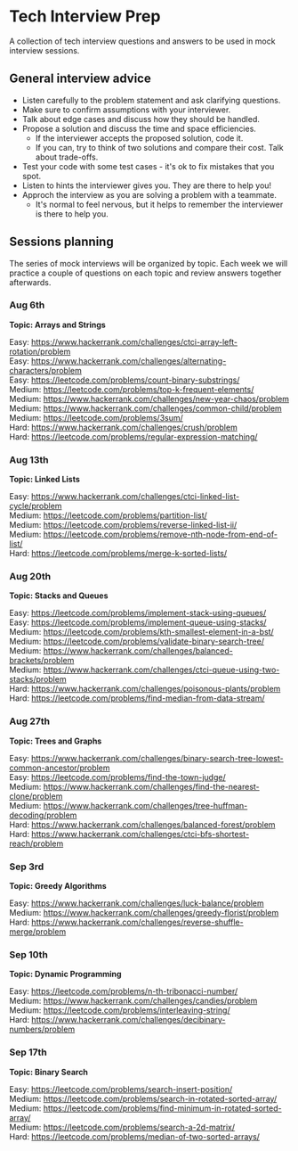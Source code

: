 # Tech Interview Prep

A collection of tech interview questions and answers to be used in mock interview sessions.

## General interview advice

* Listen carefully to the problem statement and ask clarifying questions.
* Make sure to confirm assumptions with your interviewer.
* Talk about edge cases and discuss how they should be handled.
* Propose a solution and discuss the time and space efficiencies.
  - If the interviewer accepts the proposed solution, code it.
  - If you can, try to think of two solutions and compare their cost. Talk about trade-offs.
* Test your code with some test cases - it's ok to fix mistakes that you spot.
* Listen to hints the interviewer gives you. They are there to help you!
* Approch the interview as you are solving a problem with a teammate.
  - It's normal to feel nervous, but it helps to remember the interviewer is there to help you.

## Sessions planning

The series of mock interviews will be organized by topic. Each week we will practice a couple of questions on each topic and review answers together afterwards.

### Aug 6th
**Topic: Arrays and Strings**

Easy: https://www.hackerrank.com/challenges/ctci-array-left-rotation/problem \
Easy: https://www.hackerrank.com/challenges/alternating-characters/problem \
Easy: https://leetcode.com/problems/count-binary-substrings/ \
Medium: https://leetcode.com/problems/top-k-frequent-elements/ \
Medium: https://www.hackerrank.com/challenges/new-year-chaos/problem \
Medium: https://www.hackerrank.com/challenges/common-child/problem \
Medium: https://leetcode.com/problems/3sum/ \
Hard: https://www.hackerrank.com/challenges/crush/problem \
Hard: https://leetcode.com/problems/regular-expression-matching/

### Aug 13th
**Topic: Linked Lists**

Easy: https://www.hackerrank.com/challenges/ctci-linked-list-cycle/problem \
Medium: https://leetcode.com/problems/partition-list/ \
Medium: https://leetcode.com/problems/reverse-linked-list-ii/ \
Medium: https://leetcode.com/problems/remove-nth-node-from-end-of-list/ \
Hard: https://leetcode.com/problems/merge-k-sorted-lists/

### Aug 20th
**Topic: Stacks and Queues**

Easy: https://leetcode.com/problems/implement-stack-using-queues/ \
Easy: https://leetcode.com/problems/implement-queue-using-stacks/ \
Medium: https://leetcode.com/problems/kth-smallest-element-in-a-bst/ \
Medium: https://leetcode.com/problems/validate-binary-search-tree/ \
Medium: https://www.hackerrank.com/challenges/balanced-brackets/problem \
Medium: https://www.hackerrank.com/challenges/ctci-queue-using-two-stacks/problem \
Hard: https://www.hackerrank.com/challenges/poisonous-plants/problem \
Hard: https://leetcode.com/problems/find-median-from-data-stream/

### Aug 27th
**Topic: Trees and Graphs**

Easy: https://www.hackerrank.com/challenges/binary-search-tree-lowest-common-ancestor/problem \
Easy: https://leetcode.com/problems/find-the-town-judge/ \
Medium: https://www.hackerrank.com/challenges/find-the-nearest-clone/problem \
Medium: https://www.hackerrank.com/challenges/tree-huffman-decoding/problem \
Hard: https://www.hackerrank.com/challenges/balanced-forest/problem \
Hard: https://www.hackerrank.com/challenges/ctci-bfs-shortest-reach/problem

### Sep 3rd
**Topic: Greedy Algorithms**

Easy: https://www.hackerrank.com/challenges/luck-balance/problem \
Medium: https://www.hackerrank.com/challenges/greedy-florist/problem \
Hard: https://www.hackerrank.com/challenges/reverse-shuffle-merge/problem

### Sep 10th
**Topic: Dynamic Programming**

Easy: https://leetcode.com/problems/n-th-tribonacci-number/ \
Medium: https://www.hackerrank.com/challenges/candies/problem \
Medium: https://leetcode.com/problems/interleaving-string/ \
Hard: https://www.hackerrank.com/challenges/decibinary-numbers/problem

### Sep 17th
**Topic: Binary Search**

Easy: https://leetcode.com/problems/search-insert-position/ \
Medium: https://leetcode.com/problems/search-in-rotated-sorted-array/ \
Medium: https://leetcode.com/problems/find-minimum-in-rotated-sorted-array/ \
Medium: https://leetcode.com/problems/search-a-2d-matrix/ \
Hard: https://leetcode.com/problems/median-of-two-sorted-arrays/